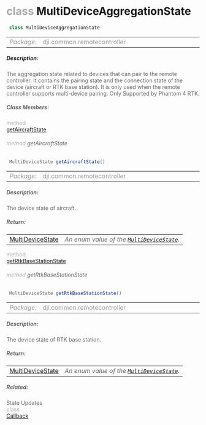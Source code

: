 <div class="article"><h1 ><font color="#AAA">class </font>MultiDeviceAggregationState</h1></div>

~~~java
 class MultiDeviceAggregationState 
~~~

<html><table class="table-supportedby"><tr valign="top"><td width=15%><font color="#999"><i>Package:</i></td><td width=85%><font color="#999">dji.common.remotecontroller</td></tr></table></html>



##### Description:



<font color="#666">The aggregation state related to devices that can pair to the remote controller.  It contains the pairing  state and the connection state of the device (aircraft or  RTK base station). It is only used when the remote controller supports multi-device  pairing. Only Supported by Phantom 4 RTK.



##### Class Members:

<div class="api-row" id="djiremotecontroller_djircmultideviceaggregationstate_aircraftstate"><div class="api-col left"></div><div class="api-col middle" style="color:#AAA">method</div><div class="api-col right"><a class="trigger" href="#djiremotecontroller_djircmultideviceaggregationstate_aircraftstate_inline">getAircraftState</a></div></div><div class="inline-doc" id="djiremotecontroller_djircmultideviceaggregationstate_aircraftstate_inline"

><div class="article"><h6 ><font color="#AAA">method </font>getAircraftState</h6></div>

~~~java
 MultiDeviceState getAircraftState() 
~~~

<html><table class="table-supportedby"><tr valign="top"><td width=15%><font color="#999"><i>Package:</i></td><td width=85%><font color="#999">dji.common.remotecontroller</td></tr></table></html>



##### Description:



<font color="#666">The device state of aircraft.



##### Return:

<html><table class="table-inline-parameters"><tr valign="top"><td><font color="#70BF41"><a href="/Components/RemoteController/DJIRemoteController.html#djiremotecontroller_djircmultidevicestate">MultiDeviceState</a></td><td><font color="#666"><i>An enum value of the <code><a href="/Components/RemoteController/DJIRemoteController.html#djiremotecontroller_djircmultidevicestate">MultiDeviceState</a></code>.</i></td></tr></table></html></div>

<div class="api-row" id="djiremotecontroller_djircmultideviceaggregationstate_rtkgroundsystemstate"><div class="api-col left"></div><div class="api-col middle" style="color:#AAA">method</div><div class="api-col right"><a class="trigger" href="#djiremotecontroller_djircmultideviceaggregationstate_rtkgroundsystemstate_inline">getRtkBaseStationState</a></div></div><div class="inline-doc" id="djiremotecontroller_djircmultideviceaggregationstate_rtkgroundsystemstate_inline"

><div class="article"><h6 ><font color="#AAA">method </font>getRtkBaseStationState</h6></div>

~~~java
 MultiDeviceState getRtkBaseStationState() 
~~~

<html><table class="table-supportedby"><tr valign="top"><td width=15%><font color="#999"><i>Package:</i></td><td width=85%><font color="#999">dji.common.remotecontroller</td></tr></table></html>



##### Description:



<font color="#666">The device state of RTK base station.



##### Return:

<html><table class="table-inline-parameters"><tr valign="top"><td><font color="#70BF41"><a href="/Components/RemoteController/DJIRemoteController.html#djiremotecontroller_djircmultidevicestate">MultiDeviceState</a></td><td><font color="#666"><i>An enum value of the <code><a href="/Components/RemoteController/DJIRemoteController.html#djiremotecontroller_djircmultidevicestate">MultiDeviceState</a></code>.</i></td></tr></table></html></div>



##### Related:

<div class="api-row" id="djiremotecontroller_djircmultideviceaggregationstate_callbackinterface"><div class="api-col left">State Updates</div><div class="api-col middle" style="color:#AAA">class</div><div class="api-col right"><a href="/Components/RemoteController/DJIRemoteController_DJIRCMultiDeviceAggregationState_callbackInterface.html">Callback</a></div></div>
